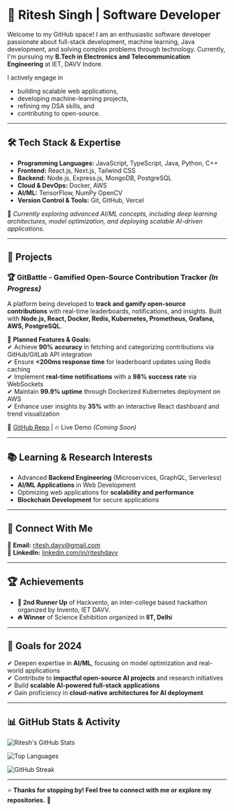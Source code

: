 # 🚀 Ritesh Singh | Software Developer  

Welcome to my GitHub space! I am an enthusiastic software developer passionate about full-stack development, machine learning, Java development, and solving complex problems through technology. Currently, I'm pursuing my **B.Tech in Electronics and Telecommunication Engineering** at IET, DAVV Indore.

I actively engage in 
- building scalable web applications,
- developing machine-learning projects,
- refining my DSA skills, and
- contributing to open-source.  

---

## 🛠 Tech Stack & Expertise  

- **Programming Languages:** JavaScript, TypeScript, Java, Python, C++
- **Frontend:** React.js, Next.js, Tailwind CSS 
- **Backend:** Node.js, Express.js, MongoDB, PostgreSQL
- **Cloud & DevOps:** Docker, AWS
- **AI/ML:** TensorFlow, NumPy OpenCV
- **Version Control & Tools:** Git, GitHub, Vercel

📌 *Currently exploring advanced AI/ML concepts, including deep learning architectures, model optimization, and deploying scalable AI-driven applications.*  

---

## 🚀 Projects  

### 🏆 GitBattle - Gamified Open-Source Contribution Tracker *(In Progress)*  
A platform being developed to **track and gamify open-source contributions** with real-time leaderboards, notifications, and insights. 
Built with **Node.js, React, Docker, Redis, Kubernetes, Prometheus, Grafana, AWS, PostgreSQL**.

🚀 **Planned Features & Goals:**  
✔ Achieve **90% accuracy** in fetching and categorizing contributions via GitHub/GitLab API integration  
✔ Ensure **<200ms response time** for leaderboard updates using Redis caching  
✔ Implement **real-time notifications** with a **98% success rate** via WebSockets  
✔ Maintain **99.9% uptime** through Dockerized Kubernetes deployment on AWS  
✔ Enhance user insights by **35%** with an interactive React dashboard and trend visualization  

🔗 [GitHub Repo](https://github.com/riteshdavv/gitbattle) | 🔥 Live Demo *(Coming Soon)*  

---

## 📚 Learning & Research Interests  

- Advanced **Backend Engineering** (Microservices, GraphQL, Serverless)  
- **AI/ML Applications** in Web Development  
- Optimizing web applications for **scalability and performance**  
- **Blockchain Development** for secure applications  

---

## 🔗 Connect With Me  

📩 **Email:** [ritesh.davv@gmail.com](mailto:ritesh.davv@gmail.com)  
💼 **LinkedIn:** [linkedin.com/in/riteshdavv](https://linkedin.com/in/riteshdavv) 

---

## 🏆 Achievements  

- **🏅 2nd Runner Up** of Hackvento, an inter-college based hackathon organized by Invento, IET DAVV.
- **🔥 Winner** of Science Exhibition organized in **IIT, Delhi**

---

## 🎯 Goals for 2024  

✔ Deepen expertise in **AI/ML**, focusing on model optimization and real-world applications  
✔ Contribute to **impactful open-source AI projects** and research initiatives  
✔ Build **scalable AI-powered full-stack applications**  
✔ Gain proficiency in **cloud-native architectures for AI deployment**  

---

## 📊 GitHub Stats & Activity  

![Ritesh's GitHub Stats](https://github-readme-stats.vercel.app/api?username=riteshdavv&show_icons=true&theme=dark)  

![Top Languages](https://github-readme-stats.vercel.app/api/top-langs/?username=riteshdavv&layout=compact&theme=dark)  

![GitHub Streak](https://github-readme-streak-stats.herokuapp.com/?user=riteshdavv&theme=dark)  

---

⭐ **Thanks for stopping by! Feel free to connect with me or explore my repositories.** 🚀
